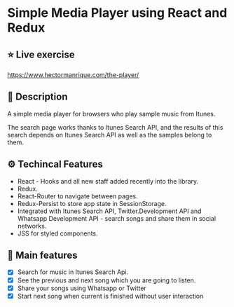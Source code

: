 # Simple Media Player using React and Redux

## ⭐️ Live exercise

https://www.hectormanrique.com/the-player/

## 🧭 Description

A simple media player for browsers who play sample music from Itunes.

The search page works thanks to Itunes Search API, and the results of this search depends on Itunes Search API as well as the samples belong to them.

## ⚙️ Techincal Features

-   React - Hooks and all new staff added recently into the library.
-   Redux.
-   React-Router to navigate between pages.
-   Redux-Persist to store app state in SessionStorage.
-   Integrated with Itunes Search API, Twitter.Development API and Whatsapp Development API - search songs and share them in social networks.
-   JSS for styled components.

## 📜 Main features

-   [x] Search for music in Itunes Search Api.
-   [x] See the previous and next song which you are going to listen.
-   [x] Share your songs using Whatsapp or Twitter
-   [x] Start next song when current is finished without user interaction

